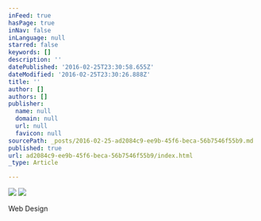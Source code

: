 ```yaml
---
inFeed: true
hasPage: true
inNav: false
inLanguage: null
starred: false
keywords: []
description: ''
datePublished: '2016-02-25T23:30:58.655Z'
dateModified: '2016-02-25T23:30:26.888Z'
title: ''
author: []
authors: []
publisher:
  name: null
  domain: null
  url: null
  favicon: null
sourcePath: _posts/2016-02-25-ad2084c9-ee9b-45f6-beca-56b7546f55b9.md
published: true
url: ad2084c9-ee9b-45f6-beca-56b7546f55b9/index.html
_type: Article

---
```

![](https://the-grid-user-content.s3-us-west-2.amazonaws.com/3781f60f-5d2a-4385-9fc4-e6cc3eff77c5.JPG)
![](https://the-grid-user-content.s3-us-west-2.amazonaws.com/65118b1f-95a6-4169-80bf-c6ffa5311392.png)

Web Design